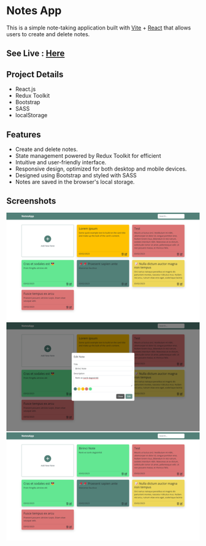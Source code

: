 # Notes App
This is a simple note-taking application built with [Vite](https://vitejs.dev/) + [React](https://reactjs.org/) that allows users to create and delete notes. 

## See Live : [Here](https://simple-notes-app-react.netlify.app)

## Project Details
- React.js
- Redux Toolkit
- Bootstrap
- SASS 
- localStorage

## Features
- Create and delete notes.
- State management powered by Redux Toolkit for efficient
- Intuitive and user-friendly interface.
- Responsive design, optimized for both desktop and mobile devices.
- Designed using Bootstrap and styled with SASS
- Notes are saved in the browser's local storage.

## Screenshots
![note-app](/src/assets/note-app-1.png)
![note-app](/src/assets/note-app-2.png)
![note-app](/src/assets/note-app-3.png)
